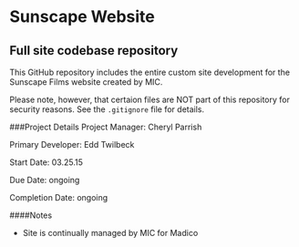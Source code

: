 Sunscape Website
==============

Full site codebase repository
--------------

This GitHub repository includes the entire custom site development for the Sunscape Films website created by MIC.

Please note, however, that certaion files are NOT part of this repository for security reasons. See the `.gitignore` file for details.

###Project Details
Project Manager: Cheryl Parrish

Primary Developer: Edd Twilbeck

Start Date: 03.25.15

Due Date: ongoing

Completion Date: ongoing

####Notes
* Site is continually managed by MIC for Madico
